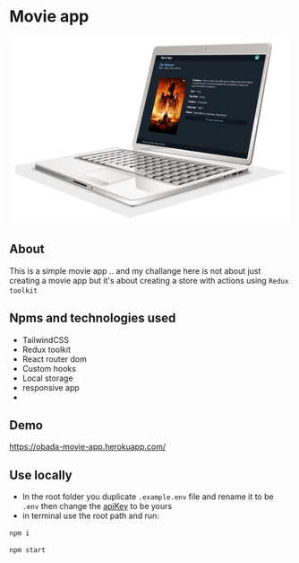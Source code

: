 # Movie app
![app photo](https://github.com/ObadaElSharbatly/movie-app/blob/main/src/images/Laptop-Free-Download-PNG.png)
## About
This is a simple movie app .. and my challange here is not about just creating a movie app but it's about creating a store with actions using `Redux toolkit`

## Npms and technologies used
- TailwindCSS
- Redux toolkit
- React router dom
- Custom hooks
- Local storage
- responsive app
- 
## Demo
https://obada-movie-app.herokuapp.com/

## Use locally
- In the root folder you duplicate `.example.env` file and rename it to be `.env` then change the [apiKey](https://www.omdbapi.com/) to be yours
- in terminal use the root path and run:
```
npm i
```
```
npm start
```
